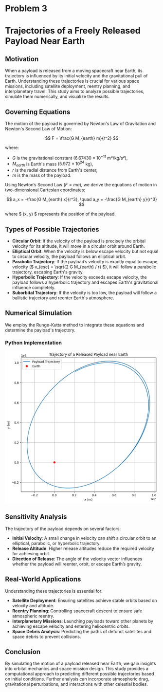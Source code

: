 # Problem 3
# Trajectories of a Freely Released Payload Near Earth

## Motivation
When a payload is released from a moving spacecraft near Earth, its trajectory is influenced by its initial velocity and the gravitational pull of Earth. Understanding these trajectories is crucial for various space missions, including satellite deployment, reentry planning, and interplanetary travel. This study aims to analyze possible trajectories, simulate them numerically, and visualize the results.

## Governing Equations
The motion of the payload is governed by Newton's Law of Gravitation and Newton's Second Law of Motion:

$$ F = \frac{G M_{earth} m}{r^2} $$

where:
- $G$ is the gravitational constant ($6.67430 \times 10^{-11}$ m³/kg/s²),
- $M_{earth}$ is Earth's mass ($5.972 \times 10^{24}$ kg),
- $r$ is the radial distance from Earth's center,
- $m$ is the mass of the payload.

Using Newton’s Second Law ($F = ma$), we derive the equations of motion in two-dimensional Cartesian coordinates:

$$ a_x = -\frac{G M_{earth} x}{r^3}, \quad a_y = -\frac{G M_{earth} y}{r^3} $$

where $ (x, y) $ represents the position of the payload.

## Types of Possible Trajectories
- **Circular Orbit**: If the velocity of the payload is precisely the orbital velocity for its altitude, it will move in a circular orbit around Earth.
- **Elliptical Orbit**: When the velocity is below escape velocity but not equal to circular velocity, the payload follows an elliptical orbit.
- **Parabolic Trajectory**: If the payload’s velocity is exactly equal to escape velocity ($ v_{esc} = \sqrt{2 G M_{earth} / r} $), it will follow a parabolic trajectory, escaping Earth's gravity.
- **Hyperbolic Trajectory**: If the velocity exceeds escape velocity, the payload follows a hyperbolic trajectory and escapes Earth's gravitational influence completely.
- **Suborbital Trajectory**: If the velocity is too low, the payload will follow a ballistic trajectory and reenter Earth's atmosphere.

## Numerical Simulation
We employ the Runge-Kutta method to integrate these equations and determine the payload's trajectory.

### Python Implementation
![alt text](image-7.png)

## Sensitivity Analysis
The trajectory of the payload depends on several factors:
- **Initial Velocity**: A small change in velocity can shift a circular orbit to an elliptical, parabolic, or hyperbolic trajectory.
- **Release Altitude**: Higher release altitudes reduce the required velocity for achieving orbit.
- **Direction of Release**: The angle of the velocity vector influences whether the payload will reenter, orbit, or escape Earth’s gravity.

## Real-World Applications
Understanding these trajectories is essential for:
- **Satellite Deployment**: Ensuring satellites achieve stable orbits based on velocity and altitude.
- **Reentry Planning**: Controlling spacecraft descent to ensure safe atmospheric reentry.
- **Interplanetary Missions**: Launching payloads toward other planets by achieving escape velocity and entering heliocentric orbits.
- **Space Debris Analysis**: Predicting the paths of defunct satellites and space debris to prevent collisions.

## Conclusion
By simulating the motion of a payload released near Earth, we gain insights into orbital mechanics and space mission design. This study provides a computational approach to predicting different possible trajectories based on initial conditions. Further analysis can incorporate atmospheric drag, gravitational perturbations, and interactions with other celestial bodies.
```
